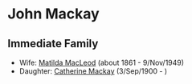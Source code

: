 ﻿---
layout: person
subject_key: i53390906
permalink: /people/i53390906
---

# John Mackay

## Immediate Family

* Wife: [Matilda MacLeod](./@31540392@-matilda-macleod-b1861-d1949-11-9.md) (about 1861 - 9/Nov/1949)
* Daughter: [Catherine Mackay](./@28166672@-catherine-mackay-b1900-9-3-d.md) (3/Sep/1900 - )

